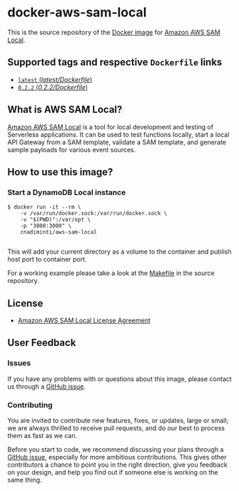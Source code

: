 
# docker-aws-sam-local

This is the source repository of the [Docker image](https://hub.docker.com/r/cnadiminti/aws-sam-local/) for [Amazon AWS SAM Local](https://github.com/awslabs/aws-sam-local).

## Supported tags and respective `Dockerfile` links

-	[`latest` (*latest/Dockerfile*)](https://github.com/cnadiminti/docker-aws-sam-local/blob/master/Dockerfile)
- [`0.2.2` (*0.2.2/Dockerfile*)](https://github.com/cnadiminti/docker-aws-sam-local/blob/master/Dockerfile)


## What is AWS SAM Local?

[Amazon AWS SAM Local](https://github.com/awslabs/aws-sam-local) is a tool for local development and testing of Serverless applications. It can be used to test functions locally, start a local API Gateway from a SAM template, validate a SAM template, and generate sample payloads for various event sources.

## How to use this image?

### Start a DynamoDB Local instance

```console
$ docker run -it --rm \
	-v /var/run/docker.sock:/var/run/docker.sock \
	-v "$(PWD)":/var/opt \
	-p "3000:3000" \
	cnadiminti/aws-sam-local


```

This will add your current directory as a volume to the container and publish host port to container port.

For a working example please take a look at the [Makefile](https://github.com/cnadiminti/docker-aws-sam-local/blob/master/Makefile) in the source repository.

## License

- [Amazon AWS SAM Local License Agreement](https://github.com/awslabs/aws-sam-local/blob/develop/LICENSE)


## User Feedback

### Issues

If you have any problems with or questions about this image, please contact us through a [GitHub issue](https://github.com/cnadiminti/docker-aws-sam-local/issues).

### Contributing

You are invited to contribute new features, fixes, or updates, large or small; we are always thrilled to receive pull requests, and do our best to process them as fast as we can.

Before you start to code, we recommend discussing your plans through a [GitHub issue](https://github.com/cnadiminti/docker-aws-sam-local/issues), especially for more ambitious contributions. This gives other contributors a chance to point you in the right direction, give you feedback on your design, and help you find out if someone else is working on the same thing.
